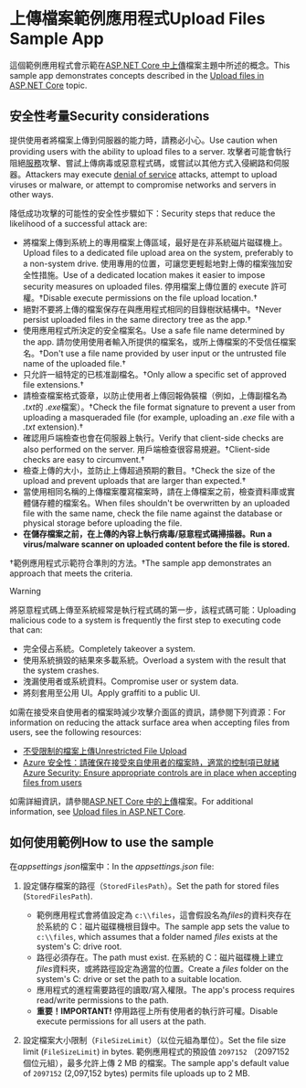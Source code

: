 # <a name="upload-files-sample-app"></a><span data-ttu-id="423ad-101">上傳檔案範例應用程式</span><span class="sxs-lookup"><span data-stu-id="423ad-101">Upload Files Sample App</span></span>

<span data-ttu-id="423ad-102">這個範例應用程式會示範在[ASP.NET Core 中上傳](https://docs.microsoft.com/aspnet/core/mvc/models/file-uploads)檔案主題中所述的概念。</span><span class="sxs-lookup"><span data-stu-id="423ad-102">This sample app demonstrates concepts described in the [Upload files in ASP.NET Core](https://docs.microsoft.com/aspnet/core/mvc/models/file-uploads) topic.</span></span>

## <a name="security-considerations"></a><span data-ttu-id="423ad-103">安全性考量</span><span class="sxs-lookup"><span data-stu-id="423ad-103">Security considerations</span></span>

<span data-ttu-id="423ad-104">提供使用者將檔案上傳到伺服器的能力時，請務必小心。</span><span class="sxs-lookup"><span data-stu-id="423ad-104">Use caution when providing users with the ability to upload files to a server.</span></span> <span data-ttu-id="423ad-105">攻擊者可能會執行阻絕[服務](/windows-hardware/drivers/ifs/denial-of-service)攻擊、嘗試上傳病毒或惡意程式碼，或嘗試以其他方式入侵網路和伺服器。</span><span class="sxs-lookup"><span data-stu-id="423ad-105">Attackers may execute [denial of service](/windows-hardware/drivers/ifs/denial-of-service) attacks, attempt to upload viruses or malware, or attempt to compromise networks and servers in other ways.</span></span>

<span data-ttu-id="423ad-106">降低成功攻擊的可能性的安全性步驟如下：</span><span class="sxs-lookup"><span data-stu-id="423ad-106">Security steps that reduce the likelihood of a successful attack are:</span></span>

* <span data-ttu-id="423ad-107">將檔案上傳到系統上的專用檔案上傳區域，最好是在非系統磁片磁碟機上。</span><span class="sxs-lookup"><span data-stu-id="423ad-107">Upload files to a dedicated file upload area on the system, preferably to a non-system drive.</span></span> <span data-ttu-id="423ad-108">使用專用的位置，可讓您更輕鬆地對上傳的檔案強加安全性措施。</span><span class="sxs-lookup"><span data-stu-id="423ad-108">Use of a dedicated location makes it easier to impose security measures on uploaded files.</span></span> <span data-ttu-id="423ad-109">停用檔案上傳位置的 execute 許可權。&dagger;</span><span class="sxs-lookup"><span data-stu-id="423ad-109">Disable execute permissions on the file upload location.&dagger;</span></span>
* <span data-ttu-id="423ad-110">絕對不要將上傳的檔案保存在與應用程式相同的目錄樹狀結構中。&dagger;</span><span class="sxs-lookup"><span data-stu-id="423ad-110">Never persist uploaded files in the same directory tree as the app.&dagger;</span></span>
* <span data-ttu-id="423ad-111">使用應用程式所決定的安全檔案名。</span><span class="sxs-lookup"><span data-stu-id="423ad-111">Use a safe file name determined by the app.</span></span> <span data-ttu-id="423ad-112">請勿使用使用者輸入所提供的檔案名，或所上傳檔案的不受信任檔案名。&dagger;</span><span class="sxs-lookup"><span data-stu-id="423ad-112">Don't use a file name provided by user input or the untrusted file name of the uploaded file.&dagger;</span></span>
* <span data-ttu-id="423ad-113">只允許一組特定的已核准副檔名。&dagger;</span><span class="sxs-lookup"><span data-stu-id="423ad-113">Only allow a specific set of approved file extensions.&dagger;</span></span>
* <span data-ttu-id="423ad-114">請檢查檔案格式簽章，以防止使用者上傳回報偽裝檔（例如，上傳副檔名為 *.txt*的 *.exe*檔案）。&dagger;</span><span class="sxs-lookup"><span data-stu-id="423ad-114">Check the file format signature to prevent a user from uploading a masqueraded file (for example, uploading an *.exe* file with a *.txt* extension).&dagger;</span></span>
* <span data-ttu-id="423ad-115">確認用戶端檢查也會在伺服器上執行。</span><span class="sxs-lookup"><span data-stu-id="423ad-115">Verify that client-side checks are also performed on the server.</span></span> <span data-ttu-id="423ad-116">用戶端檢查很容易規避。&dagger;</span><span class="sxs-lookup"><span data-stu-id="423ad-116">Client-side checks are easy to circumvent.&dagger;</span></span>
* <span data-ttu-id="423ad-117">檢查上傳的大小，並防止上傳超過預期的數目。&dagger;</span><span class="sxs-lookup"><span data-stu-id="423ad-117">Check the size of the upload and prevent uploads that are larger than expected.&dagger;</span></span>
* <span data-ttu-id="423ad-118">當使用相同名稱的上傳檔案覆寫檔案時，請在上傳檔案之前，檢查資料庫或實體儲存體的檔案名。</span><span class="sxs-lookup"><span data-stu-id="423ad-118">When files shouldn't be overwritten by an uploaded file with the same name, check the file name against the database or physical storage before uploading the file.</span></span>
* <span data-ttu-id="423ad-119">**在儲存檔案之前，在上傳的內容上執行病毒/惡意程式碼掃描器。**</span><span class="sxs-lookup"><span data-stu-id="423ad-119">**Run a virus/malware scanner on uploaded content before the file is stored.**</span></span>

<span data-ttu-id="423ad-120">&dagger;範例應用程式示範符合準則的方法。</span><span class="sxs-lookup"><span data-stu-id="423ad-120">&dagger;The sample app demonstrates an approach that meets the criteria.</span></span>

> [!WARNING]
> <span data-ttu-id="423ad-121">將惡意程式碼上傳至系統經常是執行程式碼的第一步，該程式碼可能：</span><span class="sxs-lookup"><span data-stu-id="423ad-121">Uploading malicious code to a system is frequently the first step to executing code that can:</span></span>
>
> * <span data-ttu-id="423ad-122">完全侵占系統。</span><span class="sxs-lookup"><span data-stu-id="423ad-122">Completely takeover a system.</span></span>
> * <span data-ttu-id="423ad-123">使用系統損毀的結果來多載系統。</span><span class="sxs-lookup"><span data-stu-id="423ad-123">Overload a system with the result that the system crashes.</span></span>
> * <span data-ttu-id="423ad-124">洩漏使用者或系統資料。</span><span class="sxs-lookup"><span data-stu-id="423ad-124">Compromise user or system data.</span></span>
> * <span data-ttu-id="423ad-125">將刻套用至公用 UI。</span><span class="sxs-lookup"><span data-stu-id="423ad-125">Apply graffiti to a public UI.</span></span>
>
> <span data-ttu-id="423ad-126">如需在接受來自使用者的檔案時減少攻擊介面區的資訊，請參閱下列資源：</span><span class="sxs-lookup"><span data-stu-id="423ad-126">For information on reducing the attack surface area when accepting files from users, see the following resources:</span></span>
>
> * [<span data-ttu-id="423ad-127">不受限制的檔案上傳</span><span class="sxs-lookup"><span data-stu-id="423ad-127">Unrestricted File Upload</span></span>](https://www.owasp.org/index.php/Unrestricted_File_Upload)
> * [<span data-ttu-id="423ad-128">Azure 安全性：請確保在接受來自使用者的檔案時，適當的控制項已就緒</span><span class="sxs-lookup"><span data-stu-id="423ad-128">Azure Security: Ensure appropriate controls are in place when accepting files from users</span></span>](/azure/security/azure-security-threat-modeling-tool-input-validation#controls-users)

<span data-ttu-id="423ad-129">如需詳細資訊，請參閱[ASP.NET Core 中的上傳](https://docs.microsoft.com/aspnet/core/mvc/models/file-uploads)檔案。</span><span class="sxs-lookup"><span data-stu-id="423ad-129">For additional information, see [Upload files in ASP.NET Core](https://docs.microsoft.com/aspnet/core/mvc/models/file-uploads).</span></span>

## <a name="how-to-use-the-sample"></a><span data-ttu-id="423ad-130">如何使用範例</span><span class="sxs-lookup"><span data-stu-id="423ad-130">How to use the sample</span></span>

<span data-ttu-id="423ad-131">在*appsettings json*檔案中：</span><span class="sxs-lookup"><span data-stu-id="423ad-131">In the *appsettings.json* file:</span></span>

1. <span data-ttu-id="423ad-132">設定儲存檔案的路徑（`StoredFilesPath`）。</span><span class="sxs-lookup"><span data-stu-id="423ad-132">Set the path for stored files (`StoredFilesPath`).</span></span>

   * <span data-ttu-id="423ad-133">範例應用程式會將值設定為 `c:\\files`，這會假設名為*files*的資料夾存在於系統的 C：磁片磁碟機根目錄中。</span><span class="sxs-lookup"><span data-stu-id="423ad-133">The sample app sets the value to `c:\\files`, which assumes that a folder named *files* exists at the system's C: drive root.</span></span>
   * <span data-ttu-id="423ad-134">路徑必須存在。</span><span class="sxs-lookup"><span data-stu-id="423ad-134">The path must exist.</span></span> <span data-ttu-id="423ad-135">在系統的 C：磁片磁碟機上建立*files*資料夾，或將路徑設定為適當的位置。</span><span class="sxs-lookup"><span data-stu-id="423ad-135">Create a *files* folder on the system's C: drive or set the path to a suitable location.</span></span>
   * <span data-ttu-id="423ad-136">應用程式的進程需要路徑的讀取/寫入權限。</span><span class="sxs-lookup"><span data-stu-id="423ad-136">The app's process requires read/write permissions to the path.</span></span>
   * <span data-ttu-id="423ad-137">**重要！**</span><span class="sxs-lookup"><span data-stu-id="423ad-137">**IMPORTANT!**</span></span> <span data-ttu-id="423ad-138">停用路徑上所有使用者的執行許可權。</span><span class="sxs-lookup"><span data-stu-id="423ad-138">Disable execute permissions for all users at the path.</span></span>

1. <span data-ttu-id="423ad-139">設定檔案大小限制（`FileSizeLimit`）（以位元組為單位）。</span><span class="sxs-lookup"><span data-stu-id="423ad-139">Set the file size limit (`FileSizeLimit`) in bytes.</span></span> <span data-ttu-id="423ad-140">範例應用程式的預設值 `2097152` （2097152個位元組），最多允許上傳 2 MB 的檔案。</span><span class="sxs-lookup"><span data-stu-id="423ad-140">The sample app's default value of `2097152` (2,097,152 bytes) permits file uploads up to 2 MB.</span></span>
